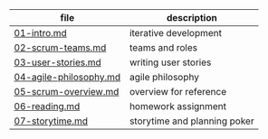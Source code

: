 file | description
-----|------------
[01-intro.md](./01-intro.md) | iterative development
[02-scrum-teams.md](./02-scrum-teams.md) | teams and roles
[03-user-stories.md](./03-user-stories.md) | writing user stories
[04-agile-philosophy.md](./04-agile-philosophy.md) | agile philosophy
[05-scrum-overview.md](./05-scrum-overview.md) | overview for reference
[06-reading.md](./06-reading.md) | homework assignment
[07-storytime.md](./07-storytime.md) | storytime and planning poker